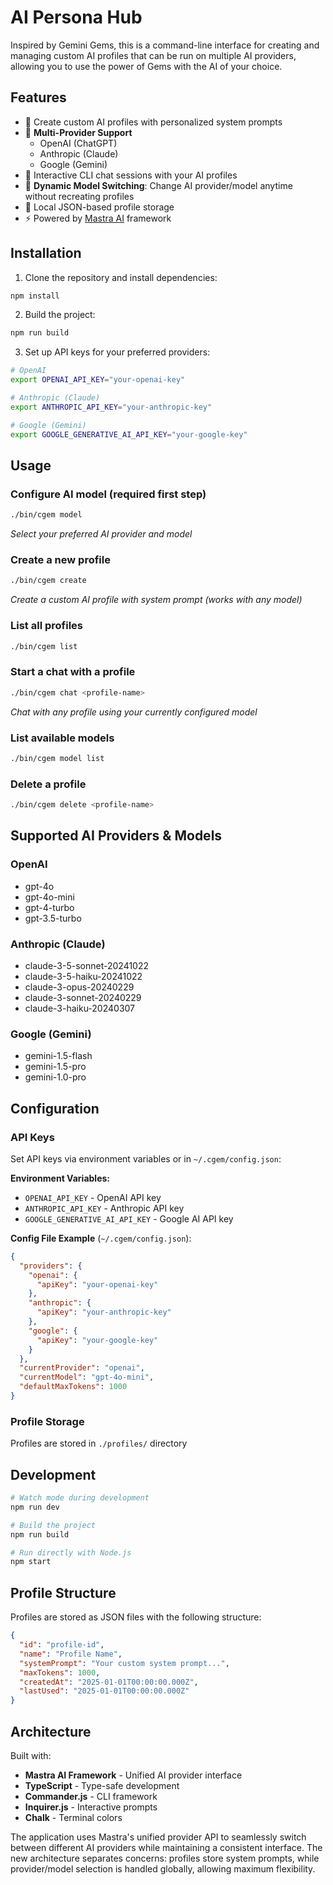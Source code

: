 # AI Persona Hub

Inspired by Gemini Gems, this is a command-line interface for creating and managing custom AI profiles that can be run on multiple AI providers, allowing you to use the power of Gems with the AI of your choice.

## Features

- 🔮 Create custom AI profiles with personalized system prompts
- 🤖 **Multi-Provider Support**
  - OpenAI (ChatGPT)
  - Anthropic (Claude)
  - Google (Gemini)
- 💬 Interactive CLI chat sessions with your AI profiles
- 🔄 **Dynamic Model Switching**: Change AI provider/model anytime without recreating profiles
- 💾 Local JSON-based profile storage
- ⚡ Powered by [Mastra AI](https://mastra.ai/) framework

## Installation

1. Clone the repository and install dependencies:

```bash
npm install
```

2. Build the project:

```bash
npm run build
```

3. Set up API keys for your preferred providers:

```bash
# OpenAI
export OPENAI_API_KEY="your-openai-key"

# Anthropic (Claude)
export ANTHROPIC_API_KEY="your-anthropic-key"

# Google (Gemini)
export GOOGLE_GENERATIVE_AI_API_KEY="your-google-key"
```

## Usage

### Configure AI model (required first step)

```bash
./bin/cgem model
```

_Select your preferred AI provider and model_

### Create a new profile

```bash
./bin/cgem create
```

_Create a custom AI profile with system prompt (works with any model)_

### List all profiles

```bash
./bin/cgem list
```

### Start a chat with a profile

```bash
./bin/cgem chat <profile-name>
```

_Chat with any profile using your currently configured model_

### List available models

```bash
./bin/cgem model list
```

### Delete a profile

```bash
./bin/cgem delete <profile-name>
```

## Supported AI Providers & Models

### OpenAI

- gpt-4o
- gpt-4o-mini
- gpt-4-turbo
- gpt-3.5-turbo

### Anthropic (Claude)

- claude-3-5-sonnet-20241022
- claude-3-5-haiku-20241022
- claude-3-opus-20240229
- claude-3-sonnet-20240229
- claude-3-haiku-20240307

### Google (Gemini)

- gemini-1.5-flash
- gemini-1.5-pro
- gemini-1.0-pro

## Configuration

### API Keys

Set API keys via environment variables or in `~/.cgem/config.json`:

**Environment Variables:**

- `OPENAI_API_KEY` - OpenAI API key
- `ANTHROPIC_API_KEY` - Anthropic API key
- `GOOGLE_GENERATIVE_AI_API_KEY` - Google AI API key

**Config File Example** (`~/.cgem/config.json`):

```json
{
  "providers": {
    "openai": {
      "apiKey": "your-openai-key"
    },
    "anthropic": {
      "apiKey": "your-anthropic-key"
    },
    "google": {
      "apiKey": "your-google-key"
    }
  },
  "currentProvider": "openai",
  "currentModel": "gpt-4o-mini",
  "defaultMaxTokens": 1000
}
```

### Profile Storage

Profiles are stored in `./profiles/` directory

## Development

```bash
# Watch mode during development
npm run dev

# Build the project
npm run build

# Run directly with Node.js
npm start
```

## Profile Structure

Profiles are stored as JSON files with the following structure:

```json
{
  "id": "profile-id",
  "name": "Profile Name",
  "systemPrompt": "Your custom system prompt...",
  "maxTokens": 1000,
  "createdAt": "2025-01-01T00:00:00.000Z",
  "lastUsed": "2025-01-01T00:00:00.000Z"
}
```

## Architecture

Built with:

- **Mastra AI Framework** - Unified AI provider interface
- **TypeScript** - Type-safe development
- **Commander.js** - CLI framework
- **Inquirer.js** - Interactive prompts
- **Chalk** - Terminal colors

The application uses Mastra's unified provider API to seamlessly switch between different AI providers while maintaining a consistent interface. The new architecture separates concerns: profiles store system prompts, while provider/model selection is handled globally, allowing maximum flexibility.
